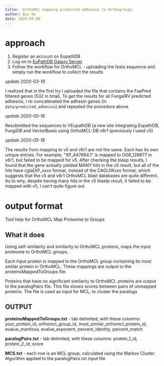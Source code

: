 ```yaml
---
title:  OrthoMCL mapping predicted adhesins to Orthogroups
author: Bin He
date: 2020-03-09
---
```


# approach
1. Register an account on EupathDB
1. Log on to [EuPathDB Galaxy Server](http://veupathdb.globusgenomics.org/)
1. Follow the workflow for OrthoMCL - uploading the fasta sequence and simply run the workflow to collect the results

_update 2020-03-19_

I realized that in the first try I uploaded the file that contains the FaaPred filtered genes (532 in total). To get the results for all FungalRV predicted adhesins, I re-concatenated the adhesin genes (in `data/predicted_adhesins`) and repeated the procedure above

_update 2020-05-16_

Resubmitted the sequences to VEupathDB (a new site integrating EupathDB, FungiDB and VectorBase) using OrthoMCL-DB v6r1 (previously I used v5)

_update 2020-05-18_

The results from mapping to v5 and v6r1 are not the same. Each has its own unique entries. For example, "XP_447684.1" is mapped to OG6_128677 in v6r1, but failed to be mapped for v5. After checking the blasp results, I found that the gene actually yielded MANY hits in the v5 result, but all of the hits have cgla|XP_xxxx format, instead of the CAGL0Kxxx format, which suggests that the v5 and v6r1 OrthoMCL blast databases are quite different. As to why, despite having many hits in the v5 blastp result, it failed to be mapped with v5, I can't quite figure out.

# output format

Tool help for OrthoMCL Map Proteome to Groups
## What it does

Using self-similarity and similarity to OrthoMCL protiens, maps the input proteome to OrthoMCL groups.

Each input protein is mapped to the OrthoMCL group containing its most similar protein in OrthoMCL. These mappings are output to the proteinsMappedToGroups file.

Proteins that have no significant similarity to OrthoMCL proteins are output to the paralogPairs file. This file shows scores between pairs of unmapped proteins. The file is used as input for MCL, to cluster the paralogs

## OUTPUT

**proteinsMappedToGroups.txt** - tab delimited, with these columns: your_protein_id, orthomcl_group_id, most_similar_orthomcl_protein_id, evalue_mantissa, evalue_exponent, percent_identity, percent_match

**paralogPairs.txt** - tab delimited, with these columns: protein_1_id, protein_2_id, score

**MCS.txt** - each row is an MCL group, calculated using the Markov Cluster Algorithm applied to the paralogPairs.txt input file
